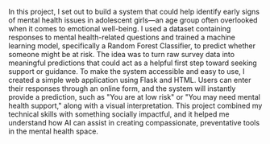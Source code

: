 In this project, I set out to build a system that could help identify early signs of mental health issues in adolescent girls—an age group often overlooked when it comes to emotional well-being. I used a dataset containing responses to mental health-related questions and trained a machine learning model, specifically a Random Forest Classifier, to predict whether someone might be at risk. The idea was to turn raw survey data into meaningful predictions that could act as a helpful first step toward seeking support or guidance.
To make the system accessible and easy to use, I created a simple web application using Flask and HTML. Users can enter their responses through an online form, and the system will instantly provide a prediction, such as "You are at low risk" or "You may need mental health support," along with a visual interpretation. This project combined my technical skills with something socially impactful, and it helped me understand how AI can assist in creating compassionate, preventative tools in the mental health space.
